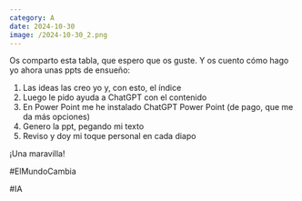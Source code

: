 ```yaml
--- 
category: A 
date: 2024-10-30 
image: /2024-10-30_2.png 
--- 
```


Os comparto esta tabla, que espero que os guste. Y os cuento cómo hago yo ahora unas ppts de ensueño:

1) Las ideas las creo yo y, con esto, el índice
2) Luego le pido ayuda a ChatGPT con el contenido
3) En Power Point me he instalado ChatGPT Power Point (de pago, que me da más opciones)
4) Genero la ppt, pegando mi texto
5) Reviso y doy mi toque personal en cada diapo

¡Una maravilla!

#ElMundoCambia

#IA